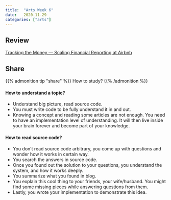 ```yaml
---
title:  "Arts Week 6"
date:   2020-11-29
categories: ["arts"]
---
```


## Review
[Tracking the Money — Scaling Financial Reporting at Airbnb](https://medium.com/airbnb-engineering/tracking-the-money-scaling-financial-reporting-at-airbnb-6d742b80f040)



## Share

{{% admonition tip "share" %}}
How to study?
{{% /admonition %}}

#### How to understand a topic?
- Understand big picture, read source code. 
- You must write code to be fully understand it in and out.
- Knowing a concept and reading some articles are not enough. You need to have an implementation level of understanding. It will then live inside your brain forever and become part of your knowledge.

#### How to read source code?
- You don’t read source code arbitrary, you come up with questions and wonder how it works in certain way. 
- You search the answers in source code.
- Once you found out the solution to your questions, you understand the system, and how it works deeply.
- You summarize what you found in blog.
- You explain this cool thing to your friends, your wife/husband. You might find some missing pieces while answering questions from them.
- Lastly, you wrote your implementation to demonstrate this idea.